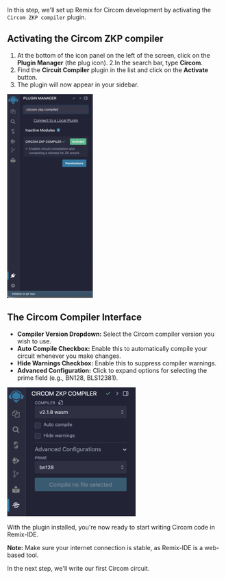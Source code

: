 In this step, we'll set up Remix for Circom development by activating the `Circom ZKP compiler` plugin.

## Activating the Circom ZKP compiler

1. At the bottom of the icon panel on the left of the screen, click on the **Plugin Manager** (the plug icon).
2.In the search bar, type **Circom**.
3. Find the **Circuit Compiler** plugin in the list and click on the **Activate** button.
4. The plugin will now appear in your sidebar.

<img src="https://raw.githubusercontent.com/ethereum/remix-workshops/master/CircomIntro/step-2/images/install_plugin.png" alt="install-plugin" width=200 height=475>

## The Circom Compiler Interface

- **Compiler Version Dropdown:** Select the Circom compiler version you wish to use.
- **Auto Compile Checkbox:** Enable this to automatically compile your circuit whenever you make changes.
- **Hide Warnings Checkbox:** Enable this to suppress compiler warnings.
- **Advanced Configuration:** Click to expand options for selecting the prime field (e.g., BN128, BLS12381).

<img src="https://raw.githubusercontent.com/ethereum/remix-workshops/master/CircomIntro/step-2/images/compiler_interface.png" alt="compiler-interface" width=300 height=300>

With the plugin installed, you're now ready to start writing Circom code in Remix-IDE.

**Note:** Make sure your internet connection is stable, as Remix-IDE is a web-based tool.

In the next step, we'll write our first Circom circuit.
